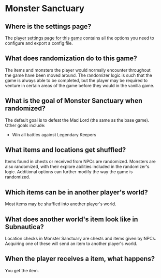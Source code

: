 # Monster Sanctuary

## Where is the settings page?

The [player settings page for this game](../player-settings) contains all the options you need to configure and export a
config file.

## What does randomization do to this game?

The items and monsters the player would normally encounter throughout the game have been moved around.
The randomizer logic is such that the game is always able to be completed, but the player may be required
to venture in certain areas of the game before they would in the vanilla game.

## What is the goal of Monster Sanctuary when randomized?

The default goal is to defeat the Mad Lord (the same as the base game). Other goals include:
- Win all battles against Legendary Keepers

## What items and locations get shuffled?

Items found in chests or received from NPCs are randomized. Monsters are also randomized, with their 
explore abilities included in the randomizer's logic. Additional options can further modify the way
the game is randomized.

## Which items can be in another player's world?

Most items may be shuffled into another player's world.

## What does another world's item look like in Subnautica?

Location checks in Monster Sanctuary are chests and items given by NPCs. Acquiring one of these will send 
an item to another player's world.

## When the player receives a item, what happens?

You get the item. 

